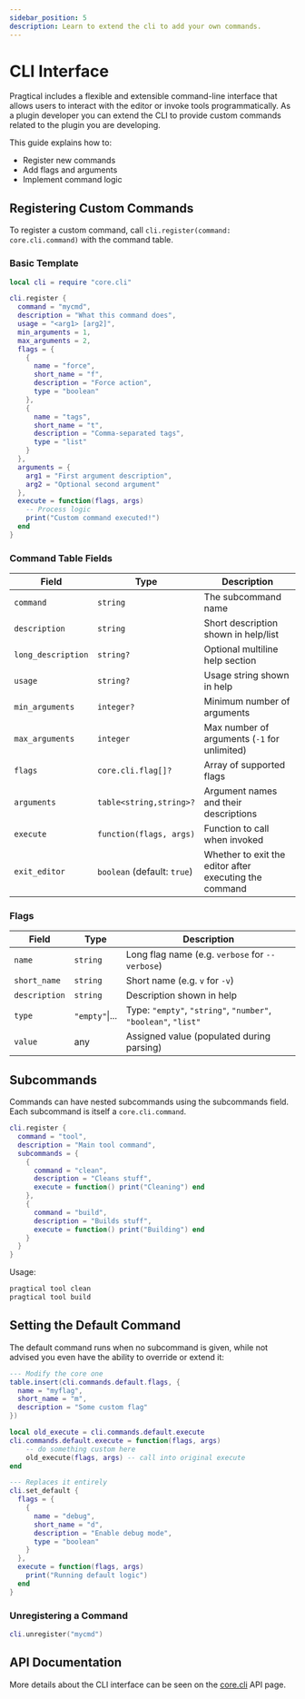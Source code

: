 ```yaml
---
sidebar_position: 5
description: Learn to extend the cli to add your own commands.
---
```


# CLI Interface

Pragtical includes a flexible and extensible command-line interface that
allows users to interact with the editor or invoke tools programmatically.
As a plugin developer you can extend the CLI to provide custom commands related
to the plugin you are developing.

This guide explains how to:

* Register new commands
* Add flags and arguments
* Implement command logic

## Registering Custom Commands

To register a custom command, call `cli.register(command: core.cli.command)`
with the command table.

### Basic Template

```lua
local cli = require "core.cli"

cli.register {
  command = "mycmd",
  description = "What this command does",
  usage = "<arg1> [arg2]",
  min_arguments = 1,
  max_arguments = 2,
  flags = {
    {
      name = "force",
      short_name = "f",
      description = "Force action",
      type = "boolean"
    },
    {
      name = "tags",
      short_name = "t",
      description = "Comma-separated tags",
      type = "list"
    }
  },
  arguments = {
    arg1 = "First argument description",
    arg2 = "Optional second argument"
  },
  execute = function(flags, args)
    -- Process logic
    print("Custom command executed!")
  end
}
```

### Command Table Fields

| Field              | Type                        | Description                                            |
| ------------------ | --------------------------- | ------------------------------------------------------ |
| `command`          | `string`                    | The subcommand name                                    |
| `description`      | `string`                    | Short description shown in help/list                   |
| `long_description` | `string?`                   | Optional multiline help section                        |
| `usage`            | `string?`                   | Usage string shown in help                             |
| `min_arguments`    | `integer?`                  | Minimum number of arguments                            |
| `max_arguments`    | `integer`                   | Max number of arguments (`-1` for unlimited)           |
| `flags`            | `core.cli.flag[]?`          | Array of supported flags                               |
| `arguments`        | `table<string,string>?`     | Argument names and their descriptions                  |
| `execute`          | `function(flags, args)`     | Function to call when invoked                          |
| `exit_editor`      | `boolean` (default: `true`) | Whether to exit the editor after executing the command |

### Flags

| Field         | Type           | Description                                                    |
| ------------- | -------------- | -------------------------------------------------------------- |
| `name`        | `string`       | Long flag name (e.g. `verbose` for `--verbose`)                |
| `short_name`  | `string`       | Short name (e.g. `v` for `-v`)                                 |
| `description` | `string`       | Description shown in help                                      |
| `type`        | `"empty"`\|... | Type: `"empty"`, `"string"`, `"number"`, `"boolean"`, `"list"` |
| `value`       | any            | Assigned value (populated during parsing)                      |

## Subcommands

Commands can have nested subcommands using the subcommands field. Each
subcommand is itself a `core.cli.command`.

```lua
cli.register {
  command = "tool",
  description = "Main tool command",
  subcommands = {
    {
      command = "clean",
      description = "Cleans stuff",
      execute = function() print("Cleaning") end
    },
    {
      command = "build",
      description = "Builds stuff",
      execute = function() print("Building") end
    }
  }
}
```

Usage:

```sh
pragtical tool clean
pragtical tool build
```

## Setting the Default Command

The default command runs when no subcommand is given, while not advised
you even have the ability to override or extend it:

```lua
--- Modify the core one
table.insert(cli.commands.default.flags, {
  name = "myflag",
  short_name = "m",
  description = "Some custom flag"
})

local old_execute = cli.commands.default.execute
cli.commands.default.execute = function(flags, args)
    -- do something custom here
    old_execute(flags, args) -- call into original execute
end

--- Replaces it entirely
cli.set_default {
  flags = {
    {
      name = "debug",
      short_name = "d",
      description = "Enable debug mode",
      type = "boolean"
    }
  },
  execute = function(flags, args)
    print("Running default logic")
  end
}
```

### Unregistering a Command

```lua
cli.unregister("mycmd")
```

## API Documentation

More details about the CLI interface can be seen on the
[core.cli](/docs/api/core.cli) API page.
